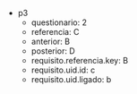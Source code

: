 


















- p3
  - questionario: 2
  - referencia: C
  - anterior: B
  - posterior: D
  - requisito.referencia.key: B
  - requisito.uid.id: c
  - requisito.uid.ligado: b
